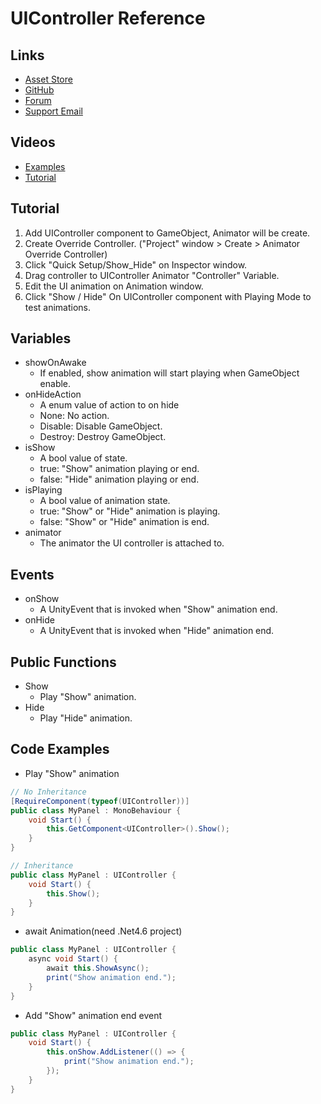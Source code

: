 # UIController Reference

## Links
- [Asset Store](http://u3d.as/B5u)
- [GitHub](https://github.com/johnsoncodehk/unity-ui-controller)
- [Forum](https://github.com/johnsoncodehk/unity-ui-controller/issues)
- [Support Email](mailto:johnsoncodehk+support@gmail.com)

## Videos
- [Examples](https://youtu.be/AvHS_WsVhzQ)
- [Tutorial](https://youtu.be/Y-2yhzTcvFU)

## Tutorial
1. Add UIController component to GameObject, Animator will be create.
1. Create Override Controller. ("Project" window > Create > Animator Override Controller)
1. Click "Quick Setup/Show_Hide" on Inspector window.
1. Drag controller to UIController Animator "Controller" Variable.
1. Edit the UI animation on Animation window.
1. Click "Show / Hide" On UIController component with Playing Mode to test animations.

## Variables
- showOnAwake
	- If enabled, show animation will start playing when GameObject enable.
- onHideAction
	- A enum value of action to on hide
	- None: No action.
	- Disable: Disable GameObject.
	- Destroy: Destroy GameObject.
- isShow
	- A bool value of state.
	- true: "Show" animation playing or end.
	- false: "Hide" animation playing or end.
- isPlaying
	- A bool value of animation state.
	- true: "Show" or "Hide" animation is playing.
	- false: "Show" or "Hide" animation is end.
- animator
	- The animator the UI controller is attached to.

## Events
- onShow
	- A UnityEvent that is invoked when "Show" animation end.
- onHide
	- A UnityEvent that is invoked when "Hide" animation end.

## Public Functions
- Show
	- Play "Show" animation.
- Hide
	- Play "Hide" animation.

## Code Examples

- Play "Show" animation
```csharp
// No Inheritance
[RequireComponent(typeof(UIController))]
public class MyPanel : MonoBehaviour {
	void Start() {
		this.GetComponent<UIController>().Show();
	}
}
```
```csharp
// Inheritance
public class MyPanel : UIController {
	void Start() {
		this.Show();
	}
}
```

- await Animation(need .Net4.6 project)
```csharp
public class MyPanel : UIController {
	async void Start() {
		await this.ShowAsync();
		print("Show animation end.");
	}
}
```

- Add "Show" animation end event
```csharp
public class MyPanel : UIController {
	void Start() {
		this.onShow.AddListener(() => {
			print("Show animation end.");
		});
	}
}
```